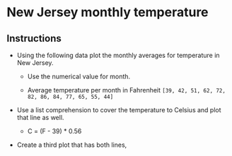 # New Jersey monthly temperature

## Instructions

* Using the following data plot the monthly averages for temperature in New Jersey.

  * Use the numerical value for month.

  * Average temperature per month in Fahrenheit `[39, 42, 51, 62, 72, 82, 86, 84, 77, 65, 55, 44]`

* Use a list comprehension to cover the temperature to Celsius and plot that line as well.

  * C = (F - 39) \* 0.56

* Create a third plot that has both lines,
